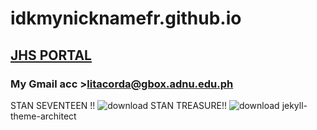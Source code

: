 # idkmynicknamefr.github.io
## [JHS PORTAL](https://jhsportal.adnu.edu.ph/)
### My Gmail acc >litacorda@gbox.adnu.edu.ph
STAN SEVENTEEN !! 
![download](https://user-images.githubusercontent.com/118333664/202584169-5a37aaff-33a6-47ed-8d0f-6ba74300909c.jpg)
STAN TREASURE!!
![download](https://user-images.githubusercontent.com/118333664/202584338-99a9b602-506c-41da-a01d-816aec187e21.jpg)
jekyll-theme-architect
